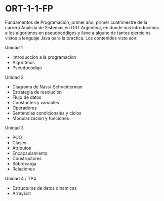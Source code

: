 # ORT-1-1-FP
Fundamentos de Programación, primer año, primer cuatrimestre de la carrera Analista de Sistemas en ORT Argentina, en
donde nos introducimos a los algoritmos en pseudocódigos y lleve a alguno de tantos ejercicios vistos a lenguaje Java para la practica.
Los contenidos visto son:

Unidad 1
- Introduccion a la programacion
- Algoritmos
- Pseudocódigo

Unidad 2
- Diagrama de Nassi-Schneiderman
- Estrategia de resolucion
- Flujo de datos
- Constantes y variables
- Operadores
- Sentencias condicionales y ciclos
- Modularizacion y funciones

Unidad 3
- POO
- Clases
- Atributos
- Encapsulamiento
- Constructores
- Sobrecarga
- Relaciones

Unidad 4 / TP4
- Estructuras de datos dinamicas
- ArrayList
